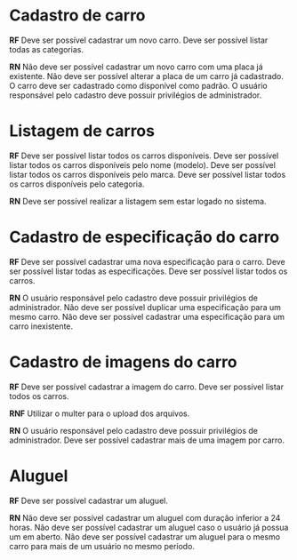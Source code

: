 # Cadastro de carro

**RF**
Deve ser possível cadastrar um novo carro.
Deve ser possível listar todas as categorias.

**RN**
Não deve ser possível cadastrar um novo carro com uma placa já existente.
Não deve ser possível alterar a placa de um carro já cadastrado.
O carro deve ser cadastrado como disponível como padrão.
O usuário responsável pelo cadastro deve possuir privilégios de administrador.

# Listagem de carros

**RF**
Deve ser possível listar todos os carros disponíveis.
Deve ser possível listar todos os carros disponíveis pelo nome (modelo).
Deve ser possível listar todos os carros disponíveis pelo marca.
Deve ser possível listar todos os carros disponíveis pelo categoria.

**RN**
Deve ser possível realizar a listagem sem estar logado no sistema.

# Cadastro de especificação do carro

**RF**
Deve ser possível cadastrar uma nova especificação para o carro.
Deve ser possível listar todas as especificações.
Deve ser possível listar todos os carros.

**RN**
O usuário responsável pelo cadastro deve possuir privilégios de administrador.
Não deve ser possível duplicar uma especificação para um mesmo carro.
Não deve ser possível cadastrar uma especificação para um carro inexistente.

# Cadastro de imagens do carro

**RF**
Deve ser possível cadastrar a imagem do carro.
Deve ser possível listar todos os carros.

**RNF**
Utilizar o multer para o upload dos arquivos.

**RN**
O usuário responsável pelo cadastro deve possuir privilégios de administrador.
Deve ser possível cadastrar mais de uma imagem por carro.

# Aluguel

**RF**
Deve ser possível cadastrar um aluguel.

**RN**
Não deve ser possível cadastrar um aluguel com duração inferior a 24 horas.
Não deve ser possível cadastrar um aluguel caso o usuário já possua um em aberto.
Não deve ser possível cadastrar um aluguel para o mesmo carro para mais de um usuário no mesmo período.